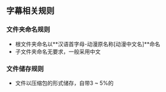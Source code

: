 ## 字幕相关规则

### 文件夹命名规则
* 根文件夹命名以**汉语首字母-动漫原名称[动漫中文名]**命名  
* 子文件夹命名无要求，一般采用中文  

### 文件储存规则
* 文件以压缩包的形式储存，自带3 ~ 5%的


